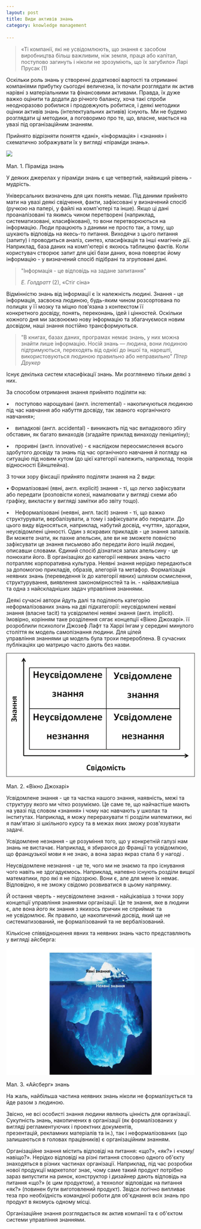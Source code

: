 ```yaml
---
layout: post
title: Види активів знань
category: knowledge management

---
```

> «Ті компанії, які не усвідомлюють, що знання є засобом виробництва більш важливим, ніж земля, праця або капітал, поступово загинуть і ніколи не зрозуміють, що їх загубило» Ларі Прусак (1)

Оскільки роль знань у створенні додаткової вартості та отриманні компаніями прибутку сьогодні величезна, їх почали розглядати як актив нарівні з матеріальними та фінансовими активами. Правда, їх дуже важко оцінити та додати до річного балансу, хоча такі спроби неодноразово робилися і продовжують робитися, і деякі методики оцінки активів знань (інтелектуальних активів) існують. Ми не будемо розглядати ці методики, а поговоримо про те, що, власне, мається на увазі під організаційним знанням.

Прийнято відрізняти поняття «дані», «інформація» і «знання» і схематично зображувати їх у вигляді «піраміди знань».

![](https://treba.ml/uploads/oleshkov_simple_km_ua-2.jpg)

Мал. 1. Піраміда знань

У деяких джерелах у піраміди знань є ще четвертий, найвищий рівень - мудрість.

Універсальних визначень для цих понять немає. Під даними прийнято мати на увазі деякі свідчення, факти, зафіксовані у визначений спосіб (ручкою на папері, у файлі на комп'ютері та інше). Якщо ці дані проаналізовані та якимсь чином перетворені (наприклад, систематизовані, класифіковані), то вони перетворюються на інформацію. Люди працюють з даними не просто так, а тому, що шукають відповідь на якесь-то питання. Виходячи з цього питання (запиту) і проводиться аналіз, синтез, класифікація та інші «магічні» дії. Наприклад, база даних на комп'ютері є якоюсь таблицею фактів. Коли користувач створює запит для цієї бази даних, вона повертає йому інформацію - у визначений спосіб підібрані та згруповані дані.

> "Інформація - це відповідь на задане запитання"
>
> _Е. Голдратт_ (2), «Стіг сіна»

Відмінністю знань від інформації є їх належність людині. Знання - це інформація, засвоєна людиною, будь-яким чином розсортована по полицях у її мозку та міцно пов'язана з контекстом її конкретного досвіду, понять, переконань, ідей і цінностей. Оскільки кожного дня ми засвоюємо нову інформацію та збагачуємося новим досвідом, наші знання постійно трансформуються.

> ”В книгах, базах даних, програмах немає знань, у них можна знайти лише інформацію. Носій знань — людина, вони людиною підтримуються, переходять від однієї до іншої та, нарешті, використовуються людиною правильно або неправильно” _Пітер Друкер_

Існує декілька систем класифікації знань. Ми розглянемо тільки деякі з них.

За способом отримання знання прийнято поділяти на:

•    поступово нарощувані (англ. incremental) - накопичуються людиною під час навчання або набуття досвіду, так званого «органічного навчання»;

•    випадкові (англ. accidental) - виникають під час випадкового збігу обставин, як багато винаходів (згадайте приклад винаходу пеніциліну);

•    проривні (англ. innovative) - є наслідком переосмислення всього здобутого досвіду та знань під час органічного навчання й погляду на ситуацію під новим кутом (до цієї категорії належить, наприклад, теорія відносності Ейнштейна).

З точки зору фіксації прийнято поділяти знання на 2 види:

• Формалізовані (явні, англ. explicit) знання - ті, що легко зафіксувати або передати (розповісти колезі, намалювати у вигляді схеми або графіку, викласти у вигляді замітки або звіту тощо).

•    Неформалізовані (неявні, англ. tacit) знання - ті, що важко структурувати, вербалізувати, а тому і зафіксувати або передати. До цього виду відносяться, наприклад, набутий досвід, «чуття», здогадки, неусвідомлені цінності. Один з яскравих прикладів - це знання запахів. Ви можете знати, як пахне апельсин, але ви не зможете повністю зафіксувати це знання письмово або передати його іншій людині, описавши словами. Єдиний спосіб дізнатися запах апельсину - це понюхати його. В організаціях до категорії неявних знань часто потрапляє корпоративна культура. Неявні знання нерідко передаються за допомогою прикладів, образів, алегорій та метафор. Формалізація неявних знань (переведення їх до категорії явних) шляхом осмислення, структурування, виявлення закономірностей та ін. - найважливіша та одна з найскладніших задач управління знаннями.

Деякі сучасні автори йдуть далі та поділяють категорію неформалізованих знань на дві підкатегорії: неусвідомлені неявні знання (власне tacit) та усвідомлені неявні знання (англ. implicit). Імовірно, корінням таке розділення сягає концепції «Вікно Джохарі». її розроблили психологи Джозеф Лафт та Харрі Інгам у середині минулого століття як модель самопізнання людини. Для цілей управління знаннями ця модель була трохи перероблена. В сучасних публікаціях цю матрицю часто дають без назви.

![](/uploads/3bcd2a7e-1ed4-4778-8a47-1f82bc325f9f.png)

Мал. 2. «Вікно Джохарі»

Усвідомлене знання - це та частка нашого знання, наявність, межі та структуру якого ми чітко розуміємо. Це саме те, що найчастіше мають на увазі під словом «знання» і чому нас навчають у школах та інститутах. Наприклад, я можу перерахувати ті розділи математики, які я пам'ятаю зі шкільного курсу та в межах яких зможу розв'язувати задачі.

Усвідомлене незнання - це розуміння того, що у конкретній галузі нам знань не вистачає. Наприклад, я збираюся до Франції та усвідомлюю, що французької мови я не знаю, а вона зараз якраз стала б у нагоді .

Неусвідомлене незнання - це те, чого ми не знаємо та про існування чого навіть не здогадуємось. Наприклад, напевно існують розділи вищої математики, про які я не підозрюю. Вони є, але для мене їх немає. Відповідно, я не зможу свідомо розвиватися в цьому напрямку.

Й остання чверть - неусвідомлене знання - найцікавіша з точки зору концепції управління знаннями організації. Це те знання, яке в людини є, але вона його як знання з якихось причин не сприймає та не усвідомлює. Як правило, це накопичений досвід, який ще не систематизований, не формалізований та не вербалізований.

Кількісне співвідношення явних та неявних знань часто представляють у вигляді айсберга:

![](/uploads/oleshkov_simple_km_ua-3.jpg)

Мал. 3. «Айсберг» знань

На жаль, найбільша частина неявних знань ніколи не формалізується та йде разом з людиною.

Звісно, не всі особисті знання людини являють цінність для організації. Сукупність знань, накопичених в організації (як формалізованих у вигляді регламентуючих і проектних документів, презентацій, рекламних матеріалів та ін.), так і неформалізованих (що залишаються в головах працівників) є організаційним знанням.

Організаційне знання містить відповіді на питання: «що?», «як?» і «чому/навіщо?». Нерідко відповіді на різні питання стосовно одного об'єкту знаходяться в різних частинах організації. Наприклад, під час розробки нової продукції маркетолог знає, чому саме такий продукт потрібно зараз випустити на ринок, конструктор і дизайнер дають відповідь на питання «що?» (є цим продуктом), а технолог відповідає на питання «як?» (повинен бути виготовлений продукт). Звідси логічно випливає теза про необхідність командної роботи для об'єднання всіх знань про продукт в якомусь одному місці.

Організаційне знання розглядається як актив компанії та є об'єктом системи управління знаннями.